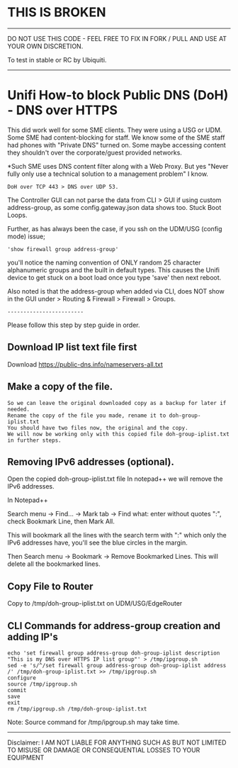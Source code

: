# THIS IS BROKEN 

-----


DO NOT USE THIS CODE - FEEL FREE TO FIX IN FORK / PULL AND USE AT YOUR OWN DISCRETION.

To test in stable or RC by Ubiquiti.

---------

# Unifi How-to block Public DNS (DoH) - DNS over HTTPS


This did work well for some SME clients. They were using a USG or UDM. Some SME had content-blocking for staff. We know some of the SME staff had phones with "Private DNS" turned on. Some maybe accessing content they shouldn't over the corporate/guest provided networks. 

*Such SME uses DNS content filter along with a Web Proxy. But yes "Never fully only use a technical solution to a management problem" I know.

	DoH over TCP 443 > DNS over UDP 53. 

The Controller GUI can not parse the data from CLI > GUI if using custom address-group, as some config.gateway.json data shows too. Stuck Boot Loops.

Further, as has always been the case, if you ssh on the UDM/USG (config mode) issue; 

	'show firewall group address-group' 
you'll notice the naming convention of ONLY random 25 character alphanumeric groups and the built in default types. This causes the Unifi device to get stuck on a boot load once you type 'save' then next reboot.


Also noted is that the address-group when added via CLI, does NOT show in the GUI under > Routing & Firewall > Firewall > Groups. 
	
	------------------------
	
Please follow this step by step guide in order.

## Download IP list text file first
Download  https://public-dns.info/nameservers-all.txt 



## Make a copy of the file.
	So we can leave the original downloaded copy as a backup for later if needed.
	Rename the copy of the file you made, rename it to doh-group-iplist.txt
	You should have two files now, the original and the copy.
	We will now be working only with this copied file doh-group-iplist.txt in further steps.

## Removing IPv6 addresses (optional).
Open the copied doh-group-iplist.txt file In notepad++ we will remove the IPv6 addresses.

In Notepad++

Search menu -> Find... -> Mark tab -> Find what: enter without quotes ":", check Bookmark Line, then Mark All. 

This will bookmark all the lines with the search term with ":" which only the IPv6 addresses have, you'll see the blue circles in the margin.

Then Search menu -> Bookmark -> Remove Bookmarked Lines. This will delete all the bookmarked lines.


## Copy File to Router
Copy <source location of doh-group-iplist.txt> to /tmp/doh-group-iplist.txt on UDM/USG/EdgeRouter

## CLI Commands for address-group creation and adding IP's

    echo 'set firewall group address-group doh-group-iplist description "This is my DNS over HTTPS IP list group"' > /tmp/ipgroup.sh
    sed -e 's/^/set firewall group address-group doh-group-iplist address /' /tmp/doh-group-iplist.txt >> /tmp/ipgroup.sh
    configure
    source /tmp/ipgroup.sh
    commit
    save
    exit
    rm /tmp/ipgroup.sh /tmp/doh-group-iplist.txt
	
	
Note: Source command for /tmp/ipgroup.sh may take time.


---------
Disclaimer: I AM NOT LIABLE FOR ANYTHING SUCH AS BUT NOT LIMITED TO MISUSE OR DAMAGE OR CONSEQUENTIAL LOSSES TO YOUR EQUIPMENT
